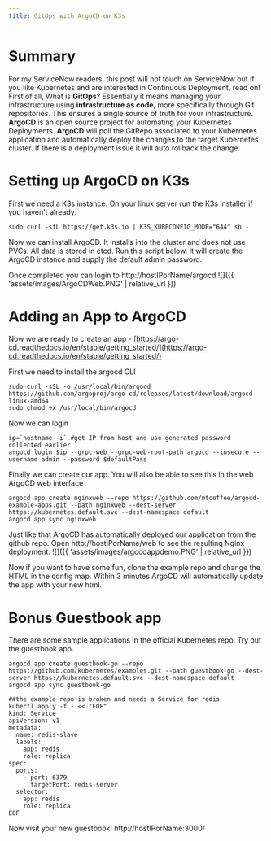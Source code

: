 ```yaml
---
title: GitOps with ArgoCD on K3s
---
```


# Summary
For my ServiceNow readers, this post will not touch on ServiceNow but if you like Kubernetes and are interested in Continuous Deployment, read on! First of all, What is **GitOps**? Essentially it means managing your infrastructure using **infrastructure as code**, more specifically through Git repositories. This ensures a single source of truth for your infrastructure. **ArgoCD** is an open source project for automating your Kubernetes Deployments. **ArgoCD** will poll the GitRepo associated to your Kubernetes application and automatically deploy the changes to the target Kubernetes cluster. If there is a deployment issue it will auto rollback the change.

# Setting up ArgoCD on K3s
First we need a K3s instance. On your linux server run the K3s installer if you haven't already.
```
sudo curl -sfL https://get.k3s.io | K3S_KUBECONFIG_MODE="644" sh -
```

Now we can install ArgoCD. It installs into the cluster and does not use PVCs. All data is stored in etcd. Run this script below. It will create the ArgoCD instance and supply the default admin password. 

<script src="https://gist.github.com/mtcoffee/69a2a27e285fcb2bd0b61ab77debde97.js"></script>

Once completed you can login to http://hostIPorName/argocd
![]({{ 'assets/images/ArgoCDWeb.PNG' | relative_url }})
# Adding an App to ArgoCD
Now we  are ready to create an app - [https://argo-cd.readthedocs.io/en/stable/getting_started/](https://argo-cd.readthedocs.io/en/stable/getting_started/)

First we need to install the argocd CLI
```
sudo curl -sSL -o /usr/local/bin/argocd https://github.com/argoproj/argo-cd/releases/latest/download/argocd-linux-amd64
sudo chmod +x /usr/local/bin/argocd
```

Now we can login
```
ip=`hostname -i` #get IP from host and use generated password collected earlier
argocd login $ip --grpc-web --grpc-web-root-path argocd --insecure --username admin --password $defaultPass
```

Finally we can create our app. You will also be able to see this in the web ArgoCD web interface
```
argocd app create nginxweb --repo https://github.com/mtcoffee/argocd-example-apps.git --path nginxweb --dest-server https://kubernetes.default.svc --dest-namespace default
argocd app sync nginxweb
```
Just like that ArgoCD has automatically deployed our application from the github repo. Open http://hostIPorName/web to see the resulting Nginx deployment.
![]({{ 'assets/images/argocdappdemo.PNG' | relative_url }})

Now if you want to have some fun, clone the example repo and change the HTML in the config map. Within 3 minutes ArgoCD will automatically update the app with your new html.

# Bonus Guestbook app
There are some sample applications in the official Kubernetes repo. Try out the guestbook app.
```
argocd app create guestbook-go --repo https://github.com/kubernetes/examples.git --path guestbook-go --dest-server https://kubernetes.default.svc --dest-namespace default
argocd app sync guestbook-go

##the example repo is broken and needs a Service for redis
kubectl apply -f - << "EOF"
kind: Service
apiVersion: v1
metadata:
  name: redis-slave
  labels:
    app: redis
    role: replica
spec:
  ports:
    - port: 6379
      targetPort: redis-server
  selector:
    app: redis
    role: replica
EOF
```
Now visit your new guestbook!
http://hostIPorName:3000/
